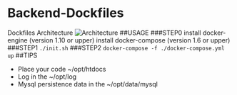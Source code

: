 # Backend-Dockfiles
Dockfiles
Architecture
![ Architecture ](http://7j1zp6.com1.z0.glb.clouddn.com/%E6%9E%B6%E6%9E%84%E5%9B%BE%20-2.png)
##USAGE
###STEP0
install docker-engine (version 1.10 or upper)
install docker-compose (version 1.6 or upper)
###STEP1
`
./init.sh
`
###STEP2
`
docker-compose -f ./docker-compose.yml up
`
##TIPS
- Place your code ~/opt/htdocs
- Log in the ~/opt/log
- Mysql persistence data in the ~/opt/data/mysql
